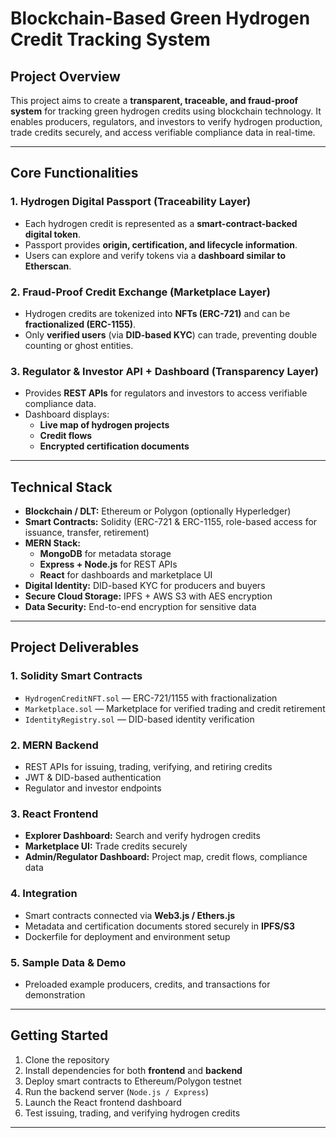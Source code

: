 ﻿# Blockchain-Based Green Hydrogen Credit Tracking System

## Project Overview
This project aims to create a **transparent, traceable, and fraud-proof system** for tracking green hydrogen credits using blockchain technology. It enables producers, regulators, and investors to verify hydrogen production, trade credits securely, and access verifiable compliance data in real-time.

---

## Core Functionalities

### 1. Hydrogen Digital Passport (Traceability Layer)
- Each hydrogen credit is represented as a **smart-contract-backed digital token**.
- Passport provides **origin, certification, and lifecycle information**.
- Users can explore and verify tokens via a **dashboard similar to Etherscan**.

### 2. Fraud-Proof Credit Exchange (Marketplace Layer)
- Hydrogen credits are tokenized into **NFTs (ERC-721)** and can be **fractionalized (ERC-1155)**.
- Only **verified users** (via **DID-based KYC**) can trade, preventing double counting or ghost entities.

### 3. Regulator & Investor API + Dashboard (Transparency Layer)
- Provides **REST APIs** for regulators and investors to access verifiable compliance data.
- Dashboard displays:
  - **Live map of hydrogen projects**
  - **Credit flows**
  - **Encrypted certification documents**

---

## Technical Stack

- **Blockchain / DLT:** Ethereum or Polygon (optionally Hyperledger)
- **Smart Contracts:** Solidity (ERC-721 & ERC-1155, role-based access for issuance, transfer, retirement)
- **MERN Stack:**
  - **MongoDB** for metadata storage
  - **Express + Node.js** for REST APIs
  - **React** for dashboards and marketplace UI
- **Digital Identity:** DID-based KYC for producers and buyers
- **Secure Cloud Storage:** IPFS + AWS S3 with AES encryption
- **Data Security:** End-to-end encryption for sensitive data

---

## Project Deliverables

### 1. Solidity Smart Contracts
- `HydrogenCreditNFT.sol` — ERC-721/1155 with fractionalization
- `Marketplace.sol` — Marketplace for verified trading and credit retirement
- `IdentityRegistry.sol` — DID-based identity verification

### 2. MERN Backend
- REST APIs for issuing, trading, verifying, and retiring credits
- JWT & DID-based authentication
- Regulator and investor endpoints

### 3. React Frontend
- **Explorer Dashboard:** Search and verify hydrogen credits
- **Marketplace UI:** Trade credits securely
- **Admin/Regulator Dashboard:** Project map, credit flows, compliance data

### 4. Integration
- Smart contracts connected via **Web3.js / Ethers.js**
- Metadata and certification documents stored securely in **IPFS/S3**
- Dockerfile for deployment and environment setup

### 5. Sample Data & Demo
- Preloaded example producers, credits, and transactions for demonstration

---

## Getting Started
1. Clone the repository
2. Install dependencies for both **frontend** and **backend**
3. Deploy smart contracts to Ethereum/Polygon testnet
4. Run the backend server (`Node.js / Express`)
5. Launch the React frontend dashboard
6. Test issuing, trading, and verifying hydrogen credits

---

